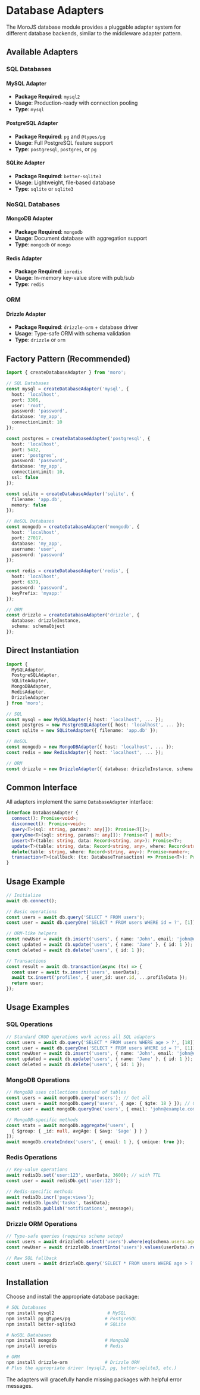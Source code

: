 # Database Adapters

The MoroJS database module provides a pluggable adapter system for different database backends, similar to the middleware adapter pattern.

## Available Adapters

### SQL Databases

#### MySQL Adapter
- **Package Required**: `mysql2`
- **Usage**: Production-ready with connection pooling
- **Type**: `mysql`

#### PostgreSQL Adapter  
- **Package Required**: `pg` and `@types/pg`
- **Usage**: Full PostgreSQL feature support
- **Type**: `postgresql`, `postgres`, or `pg`

#### SQLite Adapter
- **Package Required**: `better-sqlite3`
- **Usage**: Lightweight, file-based database
- **Type**: `sqlite` or `sqlite3`

### NoSQL Databases

#### MongoDB Adapter
- **Package Required**: `mongodb`
- **Usage**: Document database with aggregation support
- **Type**: `mongodb` or `mongo`

#### Redis Adapter
- **Package Required**: `ioredis`
- **Usage**: In-memory key-value store with pub/sub
- **Type**: `redis`

### ORM

#### Drizzle Adapter
- **Package Required**: `drizzle-orm` + database driver
- **Usage**: Type-safe ORM with schema validation
- **Type**: `drizzle` or `orm`

## Factory Pattern (Recommended)

```typescript
import { createDatabaseAdapter } from 'moro';

// SQL Databases
const mysql = createDatabaseAdapter('mysql', {
  host: 'localhost',
  port: 3306,
  user: 'root',
  password: 'password',
  database: 'my_app',
  connectionLimit: 10
});

const postgres = createDatabaseAdapter('postgresql', {
  host: 'localhost',
  port: 5432,
  user: 'postgres',
  password: 'password',
  database: 'my_app',
  connectionLimit: 10,
  ssl: false
});

const sqlite = createDatabaseAdapter('sqlite', {
  filename: 'app.db',
  memory: false
});

// NoSQL Databases
const mongodb = createDatabaseAdapter('mongodb', {
  host: 'localhost',
  port: 27017,
  database: 'my_app',
  username: 'user',
  password: 'password'
});

const redis = createDatabaseAdapter('redis', {
  host: 'localhost',
  port: 6379,
  password: 'password',
  keyPrefix: 'myapp:'
});

// ORM
const drizzle = createDatabaseAdapter('drizzle', {
  database: drizzleInstance,
  schema: schemaObject
});
```

## Direct Instantiation

```typescript
import { 
  MySQLAdapter, 
  PostgreSQLAdapter, 
  SQLiteAdapter,
  MongoDBAdapter,
  RedisAdapter,
  DrizzleAdapter
} from 'moro';

// SQL
const mysql = new MySQLAdapter({ host: 'localhost', ... });
const postgres = new PostgreSQLAdapter({ host: 'localhost', ... });
const sqlite = new SQLiteAdapter({ filename: 'app.db' });

// NoSQL
const mongodb = new MongoDBAdapter({ host: 'localhost', ... });
const redis = new RedisAdapter({ host: 'localhost', ... });

// ORM
const drizzle = new DrizzleAdapter({ database: drizzleInstance, schema });
```

## Common Interface

All adapters implement the same `DatabaseAdapter` interface:

```typescript
interface DatabaseAdapter {
  connect(): Promise<void>;
  disconnect(): Promise<void>;
  query<T>(sql: string, params?: any[]): Promise<T[]>;
  queryOne<T>(sql: string, params?: any[]): Promise<T | null>;
  insert<T>(table: string, data: Record<string, any>): Promise<T>;
  update<T>(table: string, data: Record<string, any>, where: Record<string, any>): Promise<T>;
  delete(table: string, where: Record<string, any>): Promise<number>;
  transaction<T>(callback: (tx: DatabaseTransaction) => Promise<T>): Promise<T>;
}
```

## Usage Example

```typescript
// Initialize
await db.connect();

// Basic operations
const users = await db.query('SELECT * FROM users');
const user = await db.queryOne('SELECT * FROM users WHERE id = ?', [1]);

// ORM-like helpers
const newUser = await db.insert('users', { name: 'John', email: 'john@example.com' });
const updated = await db.update('users', { name: 'Jane' }, { id: 1 });
const deleted = await db.delete('users', { id: 1 });

// Transactions
const result = await db.transaction(async (tx) => {
  const user = await tx.insert('users', userData);
  await tx.insert('profiles', { user_id: user.id, ...profileData });
  return user;
});
```

## Usage Examples

### SQL Operations
```typescript
// Standard CRUD operations work across all SQL adapters
const users = await db.query('SELECT * FROM users WHERE age > ?', [18]);
const user = await db.queryOne('SELECT * FROM users WHERE id = ?', [1]);
const newUser = await db.insert('users', { name: 'John', email: 'john@example.com' });
const updated = await db.update('users', { name: 'Jane' }, { id: 1 });
const deleted = await db.delete('users', { id: 1 });
```

### MongoDB Operations
```typescript
// MongoDB uses collections instead of tables
const users = await mongoDb.query('users'); // Get all
const users = await mongoDb.query('users', { age: { $gte: 18 } }); // Query
const user = await mongoDb.queryOne('users', { email: 'john@example.com' });

// MongoDB-specific methods
const stats = await mongoDb.aggregate('users', [
  { $group: { _id: null, avgAge: { $avg: '$age' } } }
]);
await mongoDb.createIndex('users', { email: 1 }, { unique: true });
```

### Redis Operations
```typescript
// Key-value operations
await redisDb.set('user:123', userData, 3600); // with TTL
const user = await redisDb.get('user:123');

// Redis-specific methods
await redisDb.incr('page:views');
await redisDb.lpush('tasks', taskData);
await redisDb.publish('notifications', message);
```

### Drizzle ORM Operations
```typescript
// Type-safe queries (requires schema setup)
const users = await drizzleDb.select('users').where(eq(schema.users.age, 25));
const newUser = await drizzleDb.insertInto('users').values(userData).returning();

// Raw SQL fallback
const users = await drizzleDb.query('SELECT * FROM users WHERE age > ?', [18]);
```

## Installation

Choose and install the appropriate database package:

```bash
# SQL Databases
npm install mysql2                    # MySQL
npm install pg @types/pg             # PostgreSQL  
npm install better-sqlite3           # SQLite

# NoSQL Databases
npm install mongodb                  # MongoDB
npm install ioredis                  # Redis

# ORM
npm install drizzle-orm              # Drizzle ORM
# Plus the appropriate driver (mysql2, pg, better-sqlite3, etc.)
```

The adapters will gracefully handle missing packages with helpful error messages. 